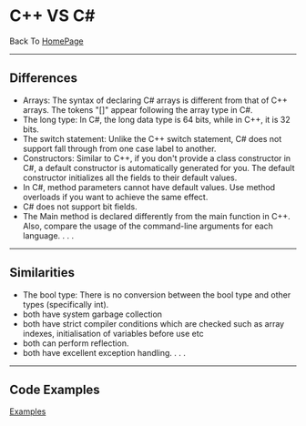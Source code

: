 # C++ VS C#

Back To
[HomePage](https://github.com/nasz8f/4330-7330_Final_Project/blob/master/README.md)

_____________________________________________________________________________________________________________________________________________

## Differences

* Arrays: The syntax of declaring C# arrays is different from that of C++ arrays. The tokens "[]" appear following the array type in C#.
* The long type: In C#, the long data type is 64 bits, while in C++, it is 32 bits.
* The switch statement: Unlike the C++ switch statement, C# does not support fall through from one case label to another.
* Constructors: Similar to C++, if you don't provide a class constructor in C#, a default constructor is automatically generated for you. The default constructor initializes all the fields to their default values.
* In C#, method parameters cannot have default values. Use method overloads if you want to achieve the same effect.
* C# does not support bit fields.
* The Main method is declared differently from the main function in C++. Also, compare the usage of the command-line arguments for each language.
.
.
.

_____________________________________________________________________________________________________________________________________________

## Similarities

* The bool type: There is no conversion between the bool type and other types (specifically int).
* both have system garbage collection
* both have strict compiler conditions which are checked such as array  indexes, initialisation of variables before use etc
* both can perform reflection.
* both have excellent exception handling.
.
.
.

_____________________________________________________________________________________________________________________________________________

## Code Examples
[Examples](https://github.com/nasz8f/4330-7330_Final_Project/blob/master/Code_Examples.md)
